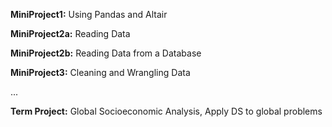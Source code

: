 **MiniProject1:** Using Pandas and Altair

**MiniProject2a:** Reading Data

**MiniProject2b:** Reading Data from a Database

**MiniProject3:** Cleaning and Wrangling Data

...

**Term Project:** Global Socioeconomic Analysis, Apply DS to global problems

